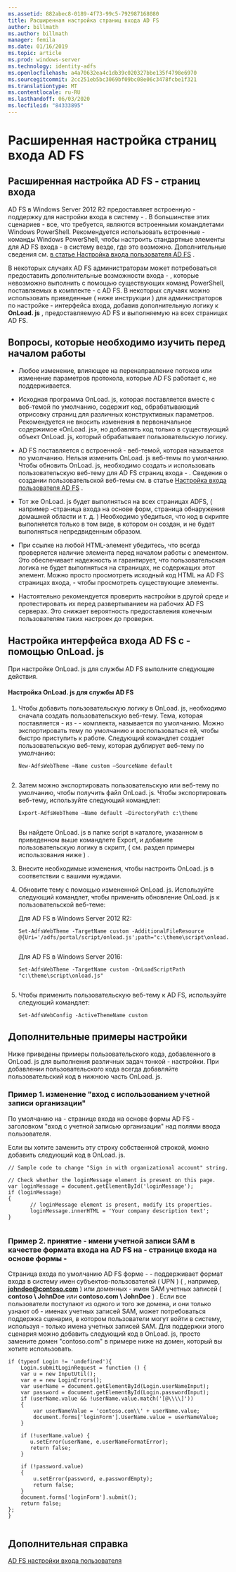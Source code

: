 ```yaml
---
ms.assetid: 882abec8-0189-4f73-99c5-792987168080
title: Расширенная настройка страниц входа AD FS
author: billmath
ms.author: billmath
manager: femila
ms.date: 01/16/2019
ms.topic: article
ms.prod: windows-server
ms.technology: identity-adfs
ms.openlocfilehash: a4a70632ea4c1db39c020327bbe135f4798e6970
ms.sourcegitcommit: 2cc251eb5bc3069bf09bc08e06c3478fcbe1f321
ms.translationtype: MT
ms.contentlocale: ru-RU
ms.lasthandoff: 06/03/2020
ms.locfileid: "84333895"
---
```

# <a name="advanced-customization-of-ad-fs-sign-in-pages"></a>Расширенная настройка страниц входа AD FS

  
## <a name="advanced-customization-of-ad-fs-sign-in-pages"></a>Расширенная настройка AD FS \- страниц входа  
AD FS в Windows Server 2012 R2 предоставляет встроенную \- поддержку для настройки входа в систему \- . В большинстве этих сценариев \- все, что требуется, являются встроенными командлетами Windows PowerShell.  Рекомендуется использовать встроенные \- команды Windows PowerShell, чтобы настроить стандартные элементы для AD FS входа \- в систему везде, где это возможно.  Дополнительные сведения см. [в статье Настройка входа пользователя AD FS](AD-FS-user-sign-in-customization.md) .  
  
В некоторых случаях AD FS администраторам может потребоваться предоставить дополнительные возможности входа \- , которые невозможно выполнить с помощью существующих команд PowerShell, поставляемых в комплекте \- с AD FS. В некоторых случаях можно использовать приведенные \( ниже инструкции \) для администраторов по настройке \- интерфейса входа, добавив дополнительную логику к **OnLoad. js** , предоставляемую AD FS и выполняемую на всех страницах AD FS.  
  
## <a name="things-to-know-before-you-start"></a>Вопросы, которые необходимо изучить перед началом работы  
  
-   Любое изменение, влияющее на перенаправление потоков или изменение параметров протокола, которые AD FS работает с, не поддерживается.
  
-   Исходная программа OnLoad. js, которая поставляется вместе с веб-темой по умолчанию, содержит код, обрабатывающий отрисовку страниц для различных конструктивных параметров. Рекомендуется не вносить изменения в первоначальное содержимое «OnLoad. js», но добавлять код только в существующий объект OnLoad. js, который обрабатывает пользовательскую логику.  
  
-   AD FS поставляется с встроенной \- веб-темой, которая называется по умолчанию. Нельзя изменить OnLoad. js веб-темы по умолчанию. Чтобы обновить OnLoad. js, необходимо создать и использовать пользовательскую веб-тему для AD FS страниц входа \- .  Сведения о создании пользовательской веб-темы см. в статье [Настройка входа пользователя AD FS](AD-FS-user-sign-in-customization.md) .  
  
-   Тот же OnLoad. js будет выполняться на всех страницах ADFS, \( например \-страница входа на основе форм, страница обнаружения домашней области и т. д. \) Необходимо убедиться, что код в скрипте выполняется только в том виде, в котором он создан, и не будет выполняться непредвиденным образом.  
  
-   При ссылке на любой HTML-элемент убедитесь, что всегда проверяется наличие элемента перед началом работы с элементом. Это обеспечивает надежность и гарантирует, что пользовательская логика не будет выполняться на страницах, не содержащих этот элемент. Можно просто просмотреть исходный код HTML на AD FS страницах входа, \- чтобы просмотреть существующие элементы.  
  
-   Настоятельно рекомендуется проверить настройки в другой среде и протестировать их перед развертыванием на рабочих AD FS серверах. Это снижает вероятность предоставления конечным пользователям таких настроек до проверки.  
  
## <a name="customizing-the-ad-fs-sign-in-experience-by-using-onloadjs"></a>Настройка интерфейса входа AD FS с \- помощью OnLoad. js  
При настройке OnLoad. js для службы AD FS выполните следующие действия.  
  
#### <a name="customizing-onloadjs-for-the-ad-fs-service"></a>Настройка OnLoad. js для службы AD FS  
  
1.  Чтобы добавить пользовательскую логику в OnLoad. js, необходимо сначала создать пользовательскую веб-тему. Тема, которая поставляется \- из \- \- комплекта, называется по умолчанию. Можно экспортировать тему по умолчанию и воспользоваться ей, чтобы быстро приступить к работе. Следующий командлет создает пользовательскую веб-тему, которая дублирует веб-тему по умолчанию:  
  
    ```  
    New-AdfsWebTheme –Name custom –SourceName default  
  
    ```  
  
2.  Затем можно экспортировать пользовательскую или веб-тему по умолчанию, чтобы получить файл OnLoad. js. Чтобы экспортировать веб-тему, используйте следующий командлет:  
  
    ```  
    Export-AdfsWebTheme –Name default –DirectoryPath c:\theme  
  
    ```  
  
    Вы найдете OnLoad. js в папке script в каталоге, указанном в приведенном выше командлете Export, и добавите пользовательскую логику в скрипт, \( см. раздел примеры использования ниже \) .  
  
3.  Внесите необходимые изменения, чтобы настроить OnLoad. js в соответствии с вашими нуждами.  
  
4.  Обновите тему с помощью измененной OnLoad. js. Используйте следующий командлет, чтобы применить обновление OnLoad. js к пользовательской веб-теме:  

     Для AD FS в Windows Server 2012 R2:  

    ```  
    Set-AdfsWebTheme -TargetName custom -AdditionalFileResource @{Uri='/adfs/portal/script/onload.js';path="c:\theme\script\onload.js"}  
  
    ```  
    Для AD FS в Windows Server 2016:

     ```  
    Set-AdfsWebTheme -TargetName custom -OnLoadScriptPath "c:\theme\script\onload.js"   
  
    ```  
  
5.  Чтобы применить пользовательскую веб-тему к AD FS, используйте следующий командлет:  
  
    ```  
    Set-AdfsWebConfig -ActiveThemeName custom  
    ```  
  
## <a name="additional-customization-examples"></a>Дополнительные примеры настройки  
Ниже приведены примеры пользовательского кода, добавленного в OnLoad. js для выполнения различных задач тонкой \- настройки. При добавлении пользовательского кода всегда добавляйте пользовательский код в нижнюю часть OnLoad. js.  
  
### <a name="example-1-change-sign-in-with-organizational-account-string"></a>Пример 1. изменение "вход с использованием учетной записи организации"  
По умолчанию на \- странице входа на основе формы AD FS \- заголовком "вход с учетной записью организации" над полями ввода пользователя.  
  
Если вы хотите заменить эту строку собственной строкой, можно добавить следующий код в OnLoad. js.  
  
```  
// Sample code to change "Sign in with organizational account" string.  
  
// Check whether the loginMessage element is present on this page.  
var loginMessage = document.getElementById('loginMessage');  
if (loginMessage)  
{  
       // loginMessage element is present, modify its properties.  
       loginMessage.innerHTML = 'Your company description text';  
}  
  
```  
  
### <a name="example-2-accept-sam-account-name-as-a-login-format-on-an-ad-fs-form-based-sign-in-page"></a>Пример 2. принятие \- имени учетной записи SAM в качестве формата входа на AD FS на \- странице входа на основе формы \-  
Страница входа по умолчанию AD FS форме \- \- поддерживает формат входа в систему имен субъектов-пользователей \( UPN \) \( , например, <strong>johndoe@contoso.com</strong> \) или доменных \- имен SAM учетных записей \( **contoso \\ JohnDoe** или **contoso.com \\ JohnDoe** \) . Если все пользователи поступают из одного и того же домена, и они только узнают об \- именах учетных записей SAM, может потребоваться поддержка сценария, в котором пользователи могут войти в систему, используя \- только имена учетных записей SAM. Для поддержки этого сценария можно добавить следующий код в OnLoad. js, просто замените домен "contoso.com" в примере ниже на домен, который вы хотите использовать.  
  
```  
if (typeof Login != 'undefined'){  
    Login.submitLoginRequest = function () {   
    var u = new InputUtil();  
    var e = new LoginErrors();  
    var userName = document.getElementById(Login.userNameInput);  
    var password = document.getElementById(Login.passwordInput);  
    if (userName.value && !userName.value.match('[@\\\\]'))   
    {  
        var userNameValue = 'contoso.com\\' + userName.value;  
        document.forms['loginForm'].UserName.value = userNameValue;  
    }  
  
    if (!userName.value) {  
       u.setError(userName, e.userNameFormatError);  
       return false;  
    }  
  
    if (!password.value)   
    {  
        u.setError(password, e.passwordEmpty);  
        return false;  
    }  
    document.forms['loginForm'].submit();  
    return false;  
};  
}  
  
```  
  
## <a name="additional-references"></a>Дополнительная справка 
[AD FS настройки входа пользователя](AD-FS-user-sign-in-customization.md)  
  

